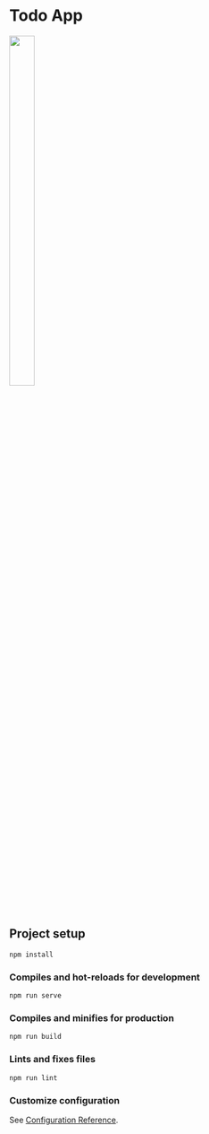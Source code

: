 # Todo App
<img src="https://user-images.githubusercontent.com/37968260/126060273-45959115-13e9-46a2-81a7-1068fe3cb199.gif" width="30%" height="40%"/>

## Project setup
```
npm install
```

### Compiles and hot-reloads for development
```
npm run serve
```

### Compiles and minifies for production
```
npm run build
```

### Lints and fixes files
```
npm run lint
```

### Customize configuration
See [Configuration Reference](https://cli.vuejs.org/config/).
